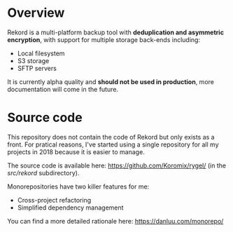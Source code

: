 # Overview

Rekord is a multi-platform backup tool with **deduplication and asymmetric encryption**, with support for multiple storage back-ends including:

- Local filesystem
- S3 storage
- SFTP servers

It is currently alpha quality and **should not be used in production**, more documentation will come in the future.

# Source code

This repository does not contain the code of Rekord but only exists as a front. For pratical reasons, I've started using a single repository for all my projects in 2018 because it is easier to manage.

The source code is available here: https://github.com/Koromix/rygel/ (in the *src/rekord* subdirectory).

Monorepositories have two killer features for me:

- Cross-project refactoring
- Simplified dependency management

You can find a more detailed rationale here: https://danluu.com/monorepo/
